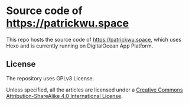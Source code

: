 # Source code of <https://patrickwu.space>

This repo hosts the source code of <https://patrickwu.space>, which uses Hexo and is currently running on DigitalOcean App Platform.

## License

The repository uses GPLv3 License.

Unless specified, all the articles are licensed under a <a rel="license" href="http://creativecommons.org/licenses/by-sa/4.0/">Creative Commons Attribution-ShareAlike 4.0 International License</a>.